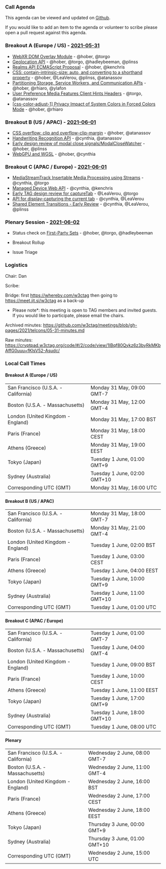 ### Call Agenda

This agenda can be viewed and updated on [Github](https://github.com/w3ctag/meetings/blob/gh-pages/2021/telcons/05-31-agenda.md).

If you would like to add an item to the agenda or volunteer to scribe please open a pull request against this agenda.

### Breakout A (Europe / US) - [2021-05-31](https://www.timeanddate.com/worldclock/converter.html?iso=20210531T160000&p1=224&p2=43&p3=136&p4=195&p5=26&p6=248&p7=240)

* [WebXR DOM Overlay Module](https://github.com/w3ctag/design-reviews/issues/470) - @hober, @torgo
* [Geolocation API](https://github.com/w3ctag/design-reviews/issues/529) - @hober, @torgo, @hadleybeeman, @plinss
* [Realms API ECMAScript Proposal](https://github.com/w3ctag/design-reviews/issues/542) - @hober, @kenchris
* [CSS: contain-intrinsic-size: auto, and converting to a shorthand property](https://github.com/w3ctag/design-reviews/issues/624) - @hober, @LeaVerou, @plinss, @atanassov
* [Partitioning Storage, Service Workers, and Communication APIs](https://github.com/w3ctag/design-reviews/issues/629) - @hober, @rhiaro, @ylafon
* [User Preference Media Features Client Hints Headers](https://github.com/w3ctag/design-reviews/issues/632) - @torgo, @atanassov
* [[css-color-adjust-1] Privacy Impact of System Colors in Forced Colors Mode](https://github.com/w3ctag/design-reviews/issues/637) - @hober, @rhiaro

### Breakout B (US / APAC) - [2021-06-01](https://www.timeanddate.com/worldclock/converter.html?iso=20210601T010000&p1=224&p2=43&p3=136&p4=195&p5=26&p6=248&p7=240)

* [CSS overflow: clip and overflow-clip-margin](https://github.com/w3ctag/design-reviews/issues/579) - @hober, @atanassov
* [Handwriting Recognition API](https://github.com/w3ctag/design-reviews/issues/591) - @cynthia, @atanassov
* [Early design review of modal close signals/ModalCloseWatcher](https://github.com/w3ctag/design-reviews/issues/594) - @hober, @plinss
* [WebGPU and WGSL](https://github.com/w3ctag/design-reviews/issues/626) - @hober, @cynthia

### Breakout C (APAC / Europe) - [2021-06-01](https://www.timeanddate.com/worldclock/converter.html?iso=20210601T080000&p1=224&p2=43&p3=136&p4=195&p5=26&p6=248&p7=240)

* [MediaStreamTrack Insertable Media Processing using Streams](https://github.com/w3ctag/design-reviews/issues/603) - @cynthia, @torgo
* [Managed Device Web API](https://github.com/w3ctag/design-reviews/issues/606) - @cynthia, @kenchris
* [Early TAG design review for captureTab](https://github.com/w3ctag/design-reviews/issues/609) - @LeaVerou, @torgo
* [API for display-capturing the current tab](https://github.com/w3ctag/design-reviews/issues/625) - @cynthia, @LeaVerou
* [Shared Element Transitions - Early Review](https://github.com/w3ctag/design-reviews/issues/631) - @cynthia, @LeaVerou, @plinss

### Plenary Session - [2021-06-02](https://www.timeanddate.com/worldclock/converter.html?iso=20210602T150000&p1=224&p2=43&p3=136&p4=195&p5=26&p6=248&p7=240)

* Status check on [First-Party Sets](https://github.com/w3ctag/design-reviews/issues/342) - @hober, @torgo, @hadleybeeman

* Breakout Rollup
* Issue Triage

### Logistics

Chair: Dan

Scribe:

Bridge:  first https://whereby.com/w3ctag then going to https://meet.jit.si/w3ctag as a back-up

* Please note*: this meeting is open to TAG members and invited guests. If you would like to participate, please email the chairs.

Archived minutes: https://github.com/w3ctag/meetings/blob/gh-pages/2021/telcons/05-31-minutes.md

Raw minutes: https://cryptpad.w3ctag.org/code/#/2/code/view/1IBqf80Qykz6z3byRkMKbAffG0uuu+fKlsV52-Asudc/


### Local Call Times

#### Breakout A (Europe / US)

<table>
<tr><td> San Francisco (U.S.A. - California) <td> Monday 31 May, 09:00 GMT-7</td></tr>
<tr><td> Boston (U.S.A. - Massachusetts) <td> Monday 31 May, 12:00 GMT-4</td></tr>
<tr><td> London (United Kingdom - England) <td> Monday 31 May, 17:00 BST</td></tr>
<tr><td> Paris (France) <td> Monday 31 May, 18:00 CEST</td></tr>
<tr><td> Athens (Greece) <td> Monday 31 May, 19:00 EEST</td></tr>
<tr><td> Tokyo (Japan) <td> Tuesday 1 June, 01:00 GMT+9</td></tr>
<tr><td> Sydney (Australia) <td> Tuesday 1 June, 02:00 GMT+10</td></tr>
<tr><td> Corresponding UTC (GMT) <td> Monday 31 May, 16:00 UTC</td></tr>
</table>

#### Breakout B (US / APAC)

<table>
<tr><td> San Francisco (U.S.A. - California) <td> Monday 31 May, 18:00 GMT-7</td></tr>
<tr><td> Boston (U.S.A. - Massachusetts) <td> Monday 31 May, 21:00 GMT-4</td></tr>
<tr><td> London (United Kingdom - England) <td> Tuesday 1 June, 02:00 BST</td></tr>
<tr><td> Paris (France) <td> Tuesday 1 June, 03:00 CEST</td></tr>
<tr><td> Athens (Greece) <td> Tuesday 1 June, 04:00 EEST</td></tr>
<tr><td> Tokyo (Japan) <td> Tuesday 1 June, 10:00 GMT+9</td></tr>
<tr><td> Sydney (Australia) <td> Tuesday 1 June, 11:00 GMT+10</td></tr>
<tr><td> Corresponding UTC (GMT) <td> Tuesday 1 June, 01:00 UTC</td></tr>
</table>

#### Breakout C (APAC / Europe)

<table>
<tr><td> San Francisco (U.S.A. - California) <td> Tuesday 1 June, 01:00 GMT-7</td></tr>
<tr><td> Boston (U.S.A. - Massachusetts) <td> Tuesday 1 June, 04:00 GMT-4</td></tr>
<tr><td> London (United Kingdom - England) <td> Tuesday 1 June, 09:00 BST</td></tr>
<tr><td> Paris (France) <td> Tuesday 1 June, 10:00 CEST</td></tr>
<tr><td> Athens (Greece) <td> Tuesday 1 June, 11:00 EEST</td></tr>
<tr><td> Tokyo (Japan) <td> Tuesday 1 June, 17:00 GMT+9</td></tr>
<tr><td> Sydney (Australia) <td> Tuesday 1 June, 18:00 GMT+10</td></tr>
<tr><td> Corresponding UTC (GMT) <td> Tuesday 1 June, 08:00 UTC</td></tr>
</table>

#### Plenary

<table>
<tr><td> San Francisco (U.S.A. - California) <td> Wednesday 2 June, 08:00 GMT-7</td></tr>
<tr><td> Boston (U.S.A. - Massachusetts) <td> Wednesday 2 June, 11:00 GMT-4</td></tr>
<tr><td> London (United Kingdom - England) <td> Wednesday 2 June, 16:00 BST</td></tr>
<tr><td> Paris (France) <td> Wednesday 2 June, 17:00 CEST</td></tr>
<tr><td> Athens (Greece) <td> Wednesday 2 June, 18:00 EEST</td></tr>
<tr><td> Tokyo (Japan) <td> Thursday 3 June, 00:00 GMT+9</td></tr>
<tr><td> Sydney (Australia) <td> Thursday 3 June, 01:00 GMT+10</td></tr>
<tr><td> Corresponding UTC (GMT) <td> Wednesday 2 June, 15:00 UTC</td></tr>
</table>
